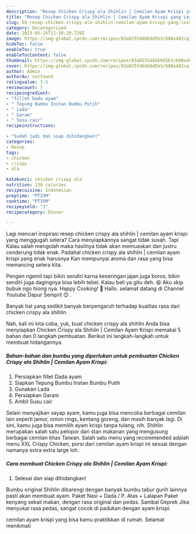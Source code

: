 ```yaml
---
description: "Resep Chicken Crispy ala Shihlin | Cemilan Ayam Krispi yang Lezat"
title: "Resep Chicken Crispy ala Shihlin | Cemilan Ayam Krispi yang Lezat"
slug: 56-resep-chicken-crispy-ala-shihlin-cemilan-ayam-krispi-yang-lezat
category: Uncategorized
date: 2023-05-16T11:50:20.729Z
image: https://img-global.cpcdn.com/recipes/83a025546bb9d5b3/680x482cq70/chicken-crispy-ala-shihlin-cemilan-ayam-krispi-foto-resep-utama.jpg
hideToc: false
enableToc: true
enableTocContent: false
thumbnail: https://img-global.cpcdn.com/recipes/83a025546bb9d5b3/680x482cq70/chicken-crispy-ala-shihlin-cemilan-ayam-krispi-foto-resep-utama.jpg
cover: https://img-global.cpcdn.com/recipes/83a025546bb9d5b3/680x482cq70/chicken-crispy-ala-shihlin-cemilan-ayam-krispi-foto-resep-utama.jpg
author: Admin
authorAv: notfound
ratingvalue: 3.5
reviewcount: 7
recipeingredient:
- "fillet Dada ayam"
- " Tepung Bumbu Instan Bumbu Putih"
- " Lada"
- " Garam"
- " Susu cair"
recipeinstructions:

- "Sudah jadi dan siap dihidangkan!"
categories:
- Resep
tags:
- chicken
- crispy
- ala

katakunci: chicken crispy ala 
nutrition: 138 calories
recipecuisine: Indonesian
preptime: "PT33M"
cooktime: "PT35M"
recipeyield: "3"
recipecategory: Dinner

---
```



Lagi mencari inspirasi resep chicken crispy ala shihlin | cemilan ayam krispi yang menggugah selera? Cara menyiapkannya sangat tidak susah. Tapi Kalau salah mengolah maka hasilnya tidak akan memuaskan dan justru cenderung tidak enak. Padahal chicken crispy ala shihlin | cemilan ayam krispi yang enak harusnya Kan mempunyai aroma dan rasa yang bisa memancing selera kita.


Pengen ngemil tapi bikin sendiri karna keseringan jajan juga boros, bikin sendiri juga dagingnya bisa lebih tebel. Kalau beli ya gitu deh. 😆 Aku skip bubuk ngo hiong nya. Happy Cooking! 🤍 Hallo. selamat datang di Channel Youtube Dapur Sempril 😊 .

Banyak hal yang sedikit banyak berpengaruh terhadap kualitas rasa dari chicken crispy ala shihlin 

Nah, kali ini kita coba, yuk, buat chicken crispy ala shihlin  Anda bisa menyiapkan Chicken Crispy ala Shihlin | Cemilan Ayam Krispi memakai 5 bahan dan 0 langkah pembuatan. Berikut ini langkah-langkah untuk membuat hidangannya.

<!--inarticleads1-->

##### Bahan-bahan dan bumbu yang diperlukan untuk pembuatan Chicken Crispy ala Shihlin | Cemilan Ayam Krispi:

1. Persiapkan fillet Dada ayam
1. Siapkan  Tepung Bumbu Instan Bumbu Putih
1. Gunakan  Lada
1. Persiapkan  Garam
1. Ambil  Susu cair


Selain menyajikan sayap ayam, kamu juga bisa mencoba berbagai cemilan lain seperti jamur, onion rings, kentang goreng, dan masih banyak lagi. Di sini, kamu juga bisa memilih ayam krispi tanpa tulang, nih. Shihlin merupakan salah satu pelopor dari stan makanan yang mengusung berbagai cemilan khas Taiwan. Salah satu menu yang recommended adalah menu XXL Crispy Chicken, porsi dari cemilan ayam krispi ini sesuai dengan namanya extra extra large loh. 

<!--inarticleads2-->

##### Cara membuat Chicken Crispy ala Shihlin | Cemilan Ayam Krispi:


1. Selesai dan siap dihidangkan!

Bumbu original Shihlin dibarengi dengan banyak bumbu tabur gurih lainnya pasti akan membuat ayam. Paket Nasi + Dada / P. Atas + Lalapan Paket kenyang sekali makan, dengan rasa original dan pedas. Sambal Geprek Jika menyukai rasa pedas, sangat cocok di padukan dengan ayam krispi. 

 cemilan ayam krispi yang bisa kamu praktikkan di rumah. Selamat menikmati
